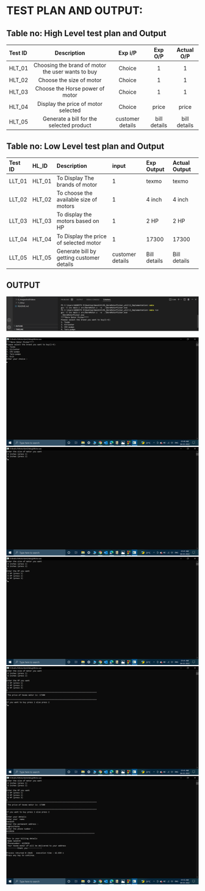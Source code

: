 # TEST PLAN AND OUTPUT:

## Table no: High Level test plan and Output

|**Test ID**|**Description**|**Exp i/P**|**Exp O/P**|**Actual O/P**|
| :- | :-: | :-: | :-: | :-: |
|HLT_01|Choosing the brand of motor the user wants to buy|Choice|1|1|
|HLT_02|Choose the size of motor|Choice|1|1|
|HLT_03|Choose the Horse power of motor|Choice|1|1|
|HLT_04|Display the price of motor selected|Choice|price|price|
|HLT_05|Generate a bill for the selected product|customer details|bill details|bill details|



## Table no: Low Level test plan and Output


|Test ID|HL\_ID|Description|input|Exp Output|Actual Output|
| :- | :- | :- | :- | :- | :- |
|LLT_01|HLT_01|To Display The brands of motor|1|texmo|texmo|
|LLT_02|HLT_02|To choose the available size of motors|1| 4 inch|4 inch|
|LLT_03|HLT_03|To display the motors based on HP|1| 2 HP|2 HP|
|LLT_04|HLT_04|To Display the price of selected motor|1|17300|17300|
|LLT_05|HLT_05|Generate bill by getting customer details|customer details|Bill details|Bill details|

## OUTPUT
![](/6_ImagesAndVideos/Screenshot%20(94).png)


![](/6_ImagesAndVideos/Screenshot%20(78).png)
![](/6_ImagesAndVideos/Screenshot%20(79).png)
![](/6_ImagesAndVideos/Screenshot%20(80).png)
![](/6_ImagesAndVideos/Screenshot%20(82).png)
![](/6_ImagesAndVideos/Screenshot%20(83).png)



